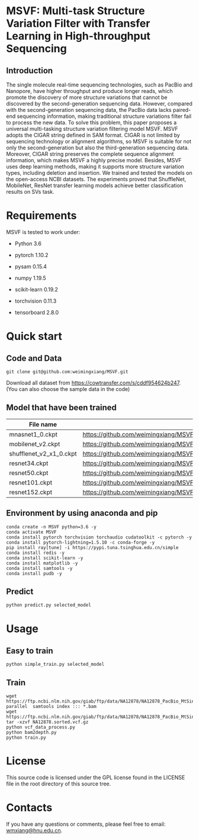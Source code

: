 # MSVF: Multi-task Structure Variation Filter with Transfer Learning in High-throughput Sequencing

## Introduction
The single molecule real-time sequencing technologies, such as PacBio and Nanopore, have higher throughput and produce longer reads, which promote the discovery of more structure variations that cannot be discovered by the second-generation sequencing data.
However, compared with the second-generation sequencing data, the PacBio data lacks paired-end sequencing information, making traditional structure variations filter fail to process the new data. To solve this problem, this paper proposes a universal multi-tasking structure variation filtering model MSVF.
MSVF adopts the CIGAR string defined in SAM format. CIGAR is not limited by sequencing technology or alignment algorithms, so MSVF is suitable for not only the second-generation but also the third-generation sequencing data. Moreover, CIGAR string preserves the complete sequence alignment information, which makes MSVF a highly precise model.
Besides, MSVF uses deep learning methods, making it supports more structure variation types, including deletion and insertion.
We trained and tested the models on the open-access NCBI datasets. The experiments proved that ShuffleNet, MobileNet, ResNet transfer learning models achieve better classification results on SVs task.

# Requirements
MSVF is tested to work under:

* Python 3.6

* pytorch 1.10.2

* pysam 0.15.4

* numpy 1.19.5

* scikit-learn 0.19.2

* torchvision 0.11.3

* tensorboard 2.8.0

# Quick start

## Code and Data
```shell
git clone git@github.com:weimingxiang/MSVF.git
```

Download all dataset from https://cowtransfer.com/s/cddf954624b247. (You can also choose the sample data in the code)

## Model that have been trained
| File name  | URL |
| ------------- | ------------- |
| mnasnet1_0.ckpt  | https://github.com/weimingxiang/MSVF/releases/download/model/mnasnet1_0.ckpt  |
| mobilenet_v2.ckpt  | https://github.com/weimingxiang/MSVF/releases/download/model/mobilenet_v2.ckpt  |
| shufflenet_v2_x1_0.ckpt  | https://github.com/weimingxiang/MSVF/releases/download/model/shufflenet_v2_x1_0.ckpt  |
| resnet34.ckpt  | https://github.com/weimingxiang/MSVF/releases/download/model/resnet34.ckpt  |
| resnet50.ckpt  | https://github.com/weimingxiang/MSVF/releases/download/model/resnet50.ckpt  |
| resnet101.ckpt  | https://github.com/weimingxiang/MSVF/releases/download/model/resnet101.ckpt  |
| resnet152.ckpt  | https://github.com/weimingxiang/MSVF/releases/download/model/resnet152.ckpt  |

## Environment by using anaconda and pip
```shell
conda create -n MSVF python=3.6 -y
conda activate MSVF
conda install pytorch torchvision torchaudio cudatoolkit -c pytorch -y
conda install pytorch-lightning=1.5.10 -c conda-forge -y
pip install ray[tune] -i https://pypi.tuna.tsinghua.edu.cn/simple
conda install redis -y
conda install scikit-learn -y
conda install matplotlib -y
conda install samtools -y
conda install pudb -y
```

## Predict
```python
python predict.py selected_model
```
# Usage

## Easy to train
```
python simple_train.py selected_model
```
## Train
```
wget https://ftp.ncbi.nlm.nih.gov/giab/ftp/data/NA12878/NA12878_PacBio_MtSinai/sorted_final_merged.bam
parallel  samtools index ::: *.bam
wget https://ftp.ncbi.nlm.nih.gov/giab/ftp/data/NA12878/NA12878_PacBio_MtSinai/NA12878.sorted.vcf.gz
tar -xzvf NA12878.sorted.vcf.gz
python vcf_data_process.py
python bam2depth.py
python train.py
```

# License
This source code is licensed under the GPL license found in the LICENSE file in the root directory of this source tree.

# Contacts
If you have any questions or comments, please feel free to email: wmxiang@hnu.edu.cn.
